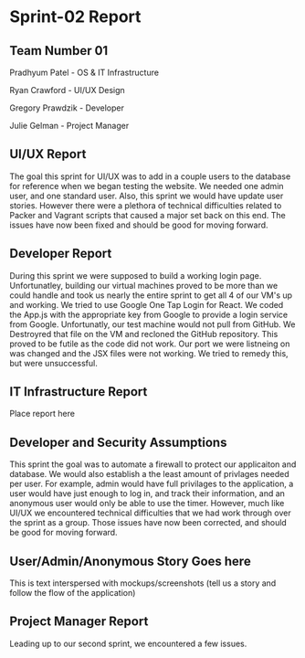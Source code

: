 # Sprint-02 Report

## Team Number 01

Pradhyum Patel - OS & IT Infrastructure

Ryan Crawford - UI/UX Design

Gregory Prawdzik - Developer

Julie Gelman - Project Manager

## UI/UX Report

The goal this sprint for UI/UX was to add in a couple users to the database for reference when we began testing the website. We needed one admin user, and one standard user. Also, this sprint we would have update user stories. However there were a plethora of technical difficulties related to Packer and Vagrant scripts that caused a major set back on this end. The issues have now been fixed and should be good for moving forward.

## Developer Report

During this sprint we were supposed to build a working login page.  Unfortunatley, building our virtual machines proved to be more than we could handle and took us nearly the entire sprint to get all 4 of our VM's up and working.  We tried to use Google One Tap Login for React.  We coded the App.js with the appropriate key from Google to provide a login service from Google.  Unfortunatly, our test machine would not pull from GitHub.  We Destroyred that file on the VM and recloned the GitHub repository.  This proved to be futile as the code did not work.  Our port we were listneing on was changed and the JSX files were not working.  We tried to remedy this, but were unsuccessful.  

## IT Infrastructure Report

Place report here

## Developer and Security Assumptions

This sprint the goal was to automate a firewall to protect our applicaiton and database. We would also establish a the least amount of privlages needed per user. For example, admin would have full privilages to the application, a user would have just enough to log in, and track their information, and an anonymous user would only be able to use the timer. However, much like UI/UX we encountered technical difficulties that we had work through over the sprint as a group. Those issues have now been corrected, and should be good for moving forward. 

## User/Admin/Anonymous Story Goes here

This is text interspersed with mockups/screenshots (tell us a story and follow the flow of the application)

## Project Manager Report

Leading up to our second sprint, we encountered a few issues. 
